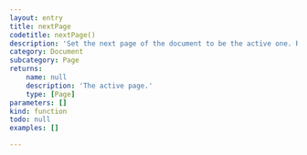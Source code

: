 ```yaml
---
layout: entry
title: nextPage
codetitle: nextPage()
description: 'Set the next page of the document to be the active one. Returns new active page. If the current page is the last page, the last page will be returned.'
category: Document
subcategory: Page
returns:
    name: null
    description: 'The active page.'
    type: [Page]
parameters: []
kind: function
todo: null
examples: []

---
```

